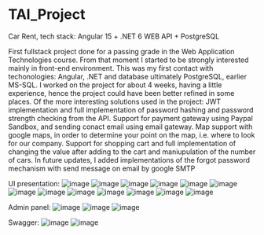 # TAI_Project
Car Rent,   tech stack: Angular 15 + .NET 6 WEB API + PostgreSQL

First fullstack project done for a passing grade in the Web Application Technologies course. From that moment I started to be strongly interested mainly in front-end environment.
This was my first contact with techonologies: Angular, .NET and database ultimately PostgreSQL, earlier MS-SQL. I worked on the project for about 4 weeks, having a little experience,
hence the project could have been better refined in some places. 
Of the more interesting solutions used in the project:
JWT implementation and full implementation of password hashing and password strength checking from the API.
Support for payment gateway using Paypal Sandbox, and sending conact email using email gateway.
Map support with google maps, in order to determine your point on the map, i.e. where to look for our company.
Support for shopping cart and full implementation of changing the value after adding to the cart and maniupulation of the number of cars.
In future updates, I added implementations of the forgot password mechanism with send message on email by google SMTP

UI presentation: 
![image](https://github.com/paker981/TAI_Project/assets/119948469/aba64348-bcd0-412b-aaec-ba328fac0529)
![image](https://github.com/paker981/TAI_Project/assets/119948469/29836748-7a80-4e98-b3e5-9e0a133fb2f0)
![image](https://github.com/paker981/TAI_Project/assets/119948469/4a7f35ba-ee8d-4cfa-a4d0-928e988b971f)
![image](https://github.com/paker981/TAI_Project/assets/119948469/468e8ae2-f585-4e6d-9347-9c49b202374b)
![image](https://github.com/paker981/TAI_Project/assets/119948469/8c56f545-880f-4ecd-8ee9-1c5a5c72356d)
![image](https://github.com/paker981/TAI_Project/assets/119948469/7a50c987-34ae-4edc-91ef-ea1f066e3497)
![image](https://github.com/paker981/TAI_Project/assets/119948469/4707a486-958d-4919-9ae2-96e1aabbee81)
![image](https://github.com/paker981/TAI_Project/assets/119948469/86c05f0d-0347-4559-8b80-c0085879f650)
![image](https://github.com/paker981/TAI_Project/assets/119948469/2cfe8dce-441a-496a-b338-7cf3e3d997b5)
![image](https://github.com/paker981/TAI_Project/assets/119948469/84e47c0d-95b7-477a-a1f2-2d0d27544b3e)
![image](https://github.com/paker981/TAI_Project/assets/119948469/1dc51802-4dd6-4ceb-bed2-29bbbc851242)
![image](https://github.com/paker981/TAI_Project/assets/119948469/13c35e89-37b5-48f5-8b95-cba2f0e505e3)
![image](https://github.com/paker981/TAI_Project/assets/119948469/85b11bad-dd26-4e0a-a13a-7ba37bd420ec)

Admin panel: 
![image](https://github.com/paker981/TAI_Project/assets/119948469/013a25b4-258b-4a79-b28c-f5e3a94ebaf4)
![image](https://github.com/paker981/TAI_Project/assets/119948469/8cba0896-1359-484a-96ce-6c059d84623c)
![image](https://github.com/paker981/TAI_Project/assets/119948469/a572f995-df9f-498e-a7a7-f59ca5ac7a2e)




Swagger: 
![image](https://github.com/paker981/TAI_Project/assets/119948469/c529f51b-cb9b-4b03-81b9-b0f61eb4c054)
![image](https://github.com/paker981/TAI_Project/assets/119948469/a79cd2a8-d0e5-4cb5-b7e4-209a5e893374)
